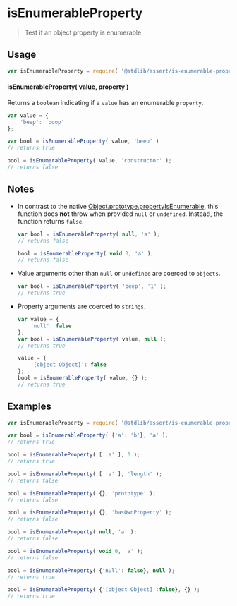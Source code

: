 # isEnumerableProperty

> Test if an object property is enumerable.


<section class="usage">

## Usage

``` javascript
var isEnumerableProperty = require( '@stdlib/assert/is-enumerable-property' );
```

#### isEnumerableProperty( value, property )

Returns a `boolean` indicating if a `value` has an enumerable `property`.

``` javascript
var value = {
    'beep': 'boop'
};

var bool = isEnumerableProperty( value, 'beep' )
// returns true

bool = isEnumerableProperty( value, 'constructor' );
// returns false
```

</section>

<!-- /.usage -->


<section class="notes">

## Notes

* In contrast to the native [Object.prototype.propertyIsEnumerable][object-property-is-enumerable], this function does __not__ throw when provided `null` or `undefined`. Instead, the function returns `false`.

  ``` javascript
  var bool = isEnumerableProperty( null, 'a' );
  // returns false

  bool = isEnumerableProperty( void 0, 'a' );
  // returns false
  ```

* Value arguments other than `null` or `undefined` are coerced to `objects`.

  ``` javascript
  var bool = isEnumerableProperty( 'beep', '1' );
  // returns true
  ```

* Property arguments are coerced to `strings`.

  ``` javascript
  var value = {
      'null': false
  };
  var bool = isEnumerableProperty( value, null );
  // returns true

  value = {
      '[object Object]': false
  };
  bool = isEnumerableProperty( value, {} );
  // returns true
  ``` 

</section>

<!-- /.notes -->


<section class="examples">

## Examples

``` javascript
var isEnumerableProperty = require( '@stdlib/assert/is-enumerable-property' );

var bool = isEnumerableProperty( {'a': 'b'}, 'a' );
// returns true

bool = isEnumerableProperty( [ 'a' ], 0 );
// returns true

bool = isEnumerableProperty( [ 'a' ], 'length' );
// returns false

bool = isEnumerableProperty( {}, 'prototype' );
// returns false

bool = isEnumerableProperty( {}, 'hasOwnProperty' );
// returns false

bool = isEnumerableProperty( null, 'a' );
// returns false

bool = isEnumerableProperty( void 0, 'a' );
// returns false

bool = isEnumerableProperty( {'null': false}, null );
// returns true

bool = isEnumerableProperty( {'[object Object]':false}, {} );
// returns true
```

</section>

<!-- /.examples -->


<section class="links">

[object-property-is-enumerable]: https://developer.mozilla.org/en-US/docs/Web/JavaScript/Reference/Global_Objects/Object/propertyIsEnumerable

</section>

<!-- /.links -->
